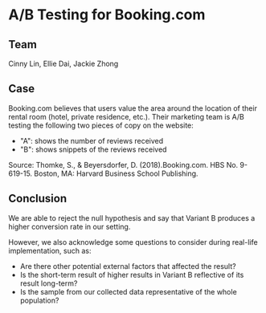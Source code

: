 # A/B Testing for <span>Booking.com</span>

## Team

Cinny Lin, Ellie Dai, Jackie Zhong

## Case

<span>Booking.com</span> believes that users value the area around the location of their rental room (hotel, private residence, etc.). Their marketing team is A/B testing the following two pieces of copy on the website:

- "A": shows the number of reviews received
- "B": shows snippets of the reviews received

Source: Thomke, S., & Beyersdorfer, D. (2018).Booking.com. HBS No. 9-619-15. Boston, MA: Harvard Business School Publishing.

## Conclusion

We are able to reject the null hypothesis and say that Variant B produces a higher conversion rate in our setting.

However, we also acknowledge some questions to consider during real-life implementation, such as:

- Are there other potential external factors that affected the result?
- Is the short-term result of higher results in Variant B reflective of its result long-term?
- Is the sample from our collected data representative of the whole population?
